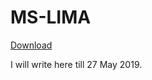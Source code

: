 # MS-LIMA 
[Download](https://github.com/tipputa/MS-LIMA-Standard//releases/latest)


I will write here till 27 May 2019.

